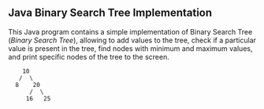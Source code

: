 ## Java Binary Search Tree Implementation
This Java program contains a simple implementation of Binary Search Tree (*Binary Search Tree*), allowing to add values ​​to the tree, check if a particular value is present in 
the tree, find nodes with minimum and maximum values, and print specific nodes of the tree to the screen.

        10
       /  \
      8    20
          /  \
         16   25

